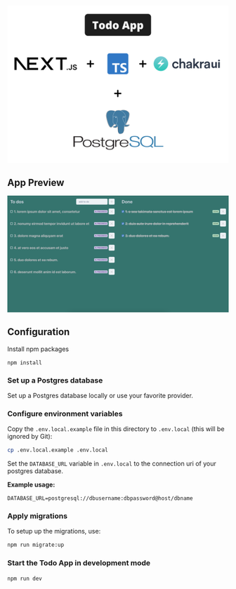![App Stack](./app-stack.png)

## App Preview

![App Preview](./app-preview.png)

## Configuration

Install npm packages

```
npm install
```

### Set up a Postgres database

Set up a Postgres database locally or use your favorite provider.

### Configure environment variables

Copy the `.env.local.example` file in this directory to `.env.local` (this will be ignored by Git):

```bash
cp .env.local.example .env.local
```

Set the `DATABASE_URL` variable in `.env.local` to the connection uri of your postgres database.

**Example usage:**

```
DATABASE_URL=postgresql://dbusername:dbpassword@host/dbname
```

### Apply migrations

To setup up the migrations, use:

```bash
npm run migrate:up
```

### Start the Todo App in development mode

```bash
npm run dev
```
